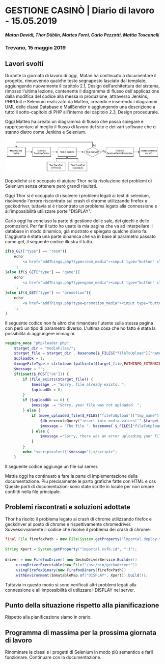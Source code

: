 # GESTIONE CASINÒ | Diario di lavoro - 15.05.2019

##### Matan Davidi, Thor Düblin, Matteo Forni, Carlo Pezzotti, Mattia Toscanelli

### Trevano, 15 maggio 2019

## Lavori svolti

Durante la giornata di lavoro di oggi, Matan ha continuato a documentare il progetto, rimuovendo qualche testo segnaposto lasciato dal template, aggiungendo nuovamente il capitolo 2.1, Design dell’architettura del sistema, rimosso l'ultima lezione, contenente il diagramma di flusso dell'applicazione dalla modifica del codice alla messa in produzione, attraverso Jenkins, PHPUnit e Selenium realizzato da Matteo, creando e inserendo i diagrammi UML delle classi Database e MailSender e aggiungendo una descrizione a tutto il sotto-capitolo di PHP all'interno del capitolo 2.3, Design procedurale.

Oggi Matteo ha creato un diagramma di flusso che possa spiegare e rappresentare al meglio
il flusso di lavoro del sito e dei vari software che ci stanno dietro come Jenkins e Selenium.

![FlowChart](../media/GestioneCasino_Flowchart.png)

Dopodiché si è occupato di aiutare Thor nella risoluzione dei problemi di Selenium senza ottenere però grandi risultati.

Oggi Thor si è occupato di risolvere i problemi legati ai test di selenium, risolvendo l'errore riscontrato sui crash di chrome utilizzando firefox e geckodriver, tuttavia si è riscontrato un problema legato alla connessione e all'impossibilità utilizzare porte "DISPLAY".

Carlo oggi ha concluso la parte di gestione delle sale, dei giochi e delle promozioni. Per far il tutto ho usato la mia pagina che va ad interpellare il database in modo dinamico, già mostrato e spiegato qualche diario fa. L'aggiunta è stata una parte dinamica che va in base al parametro passato come get, il seguente codice illustra il tutto.

```PHP
if($_GET["type"] == "room"){
    echo'
        <a href="addThings.php?type=room_media"><input type="button" class="form-control" value="Aggiungi un immagine alla sala!"></a>
    ';
}else if($_GET["type"] == "game"){
    echo'
        <a href="addThings.php?type=game_media"><input type="button" class="form-control" value="Aggiungi un immagine al gioco!"></a>
    ';
}else if($_GET["type"] == "promotion"){
    echo'
        <a href="addThings.php?type=promotion_media"><input type="button" class="form-control" value="Aggiungi un immagine alla promozione!"></a>
    ';
}
```

Il seguente codice non fa altro che rimandare l'utente sulla stessa pagina con però un tipo di parametro diverso.
L'ultima cosa che ho fatto è stata la possibilità di aggiungere immagini.
```PHP
require_once "php/loader.php";
    $target_dir = "mediaFiles/";
    $target_file = $target_dir . basename($_FILES["fileToUpload"]["name"]);
    $uploadOk = 1;
    $imageFileType = strtolower(pathinfo($target_file,PATHINFO_EXTENSION));
    $message = "";
    if(isset($_POST["ok"])) {    
        if (file_exists($target_file)) {
            $message .= "Sorry, file already exists. ";
            $uploadOk = 0;
        }
        if ($uploadOk == 0) {
            $message .= "Sorry, your file was not uploaded. ";
        } else {
            if (move_uploaded_file($_FILES["fileToUpload"]["tmp_name"], $target_file)) {
                $db->executeQuery("insert into media values('".$target_file ."','image')");
                $message.= "The file ". basename( $_FILES["fileToUpload"]["name"]). " has been uploaded. ";
            } else {
                $message.="Sorry, there was an error uploading your file. ";
            }
        }
        echo "<script>alert('$message');</script>";
    }
```
Il seguente codice aggiunge un file sul server.

Mattia oggi ha continuato a fare la parte di implementazione della documentazione. Piu precisamente le parto grafiche fatte con HTML e css Queste parti di documentazioni sono state scritte in locale per non creare conflitti nella file principale.


## Problemi riscontrati e soluzioni adottate

Thor ha risolto il problema legato ai crash di chrome utilizzando firefox e geckdriver al posto di chrome e rispettivamente chromedriver.
Suvvessivvamente il codice che risolve il problema dei crash di chrome:
```Java
final File firefoxPath = new File(System.getProperty("lmportal.deploy.firefox.path", "/usr/bin/firefox"));

String Xport = System.getProperty("lmportal.xvfb.id", ":1");

driver = new FirefoxDriver( new GeckoDriverService.Builder()
    .usingDriverExecutable(new File("/usr/bin/geckodriver"))
    .usingFirefoxBinary(new FirefoxBinary(firefoxPath))
    .withEnvironment(ImmutableMap.of("DISPLAY", Xport)).build());
```
Tuttavia in questo modo si sono verificati altri problemi legati alla connessione e all'impossibilità di utilizzare i DISPLAY nel server.

## Punto della situazione rispetto alla pianificazione

Rispetto alla pianificazione siamo in orario.

## Programma di massima per la prossima giornata di lavoro

Rinominare le classi e i progetti di Selenium in modo più semantico e farli funzionare.
Continuare con la documentazione.
